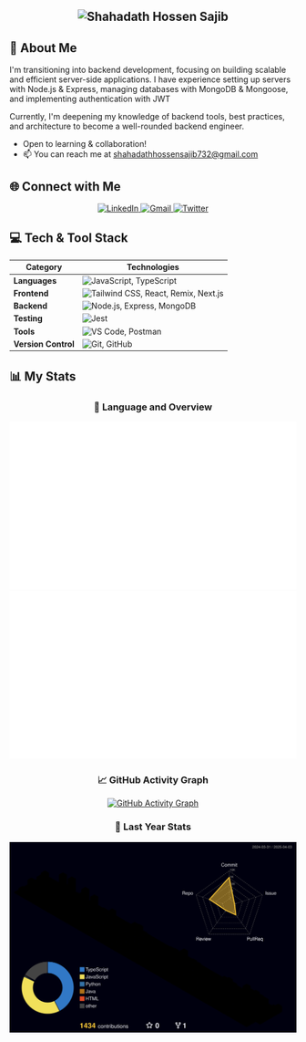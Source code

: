  <!-- <h2 align="center">Hi 👋, I'm Shahadath Hossen Sajib</h2> -->
<h2 align="center">
<img src="https://readme-typing-svg.herokuapp.com?color=36BCF7FF&lines=Hi+👋,+I'm+Shahadath+Hossen+Sajib&center=true&width=500&height=45" alt="Shahadath Hossen Sajib">
</h2>

<h2>💫 About Me</h2> 
<p>I'm transitioning into backend development, focusing on building scalable and efficient server-side applications. I have experience setting up servers with Node.js & Express, managing databases with MongoDB & Mongoose, and implementing authentication with JWT </p>

<p>Currently, I'm deepening my knowledge of backend tools, best practices, and architecture to become a well-rounded backend engineer.</p>  

<ul>  
<!--   <li>👯 I’m open to collaborating on <strong>Web Development</strong> projects.</li>   -->
<!--   <li>🌱 Currently learning <strong>Node.js</strong> to expand my backend skills.</li>   -->
  <li>Open to learning & collaboration!</li>
  <li>📫 You can reach me at <a href="mailto:shahadathhossensajib732@gmail.com">shahadathhossensajib732@gmail.com</a></li>  
<!--   <li>👨‍💻 Check out my projects on my <a href="https://shahadathhs.vercel.app">Portfolio</a></li>   -->
<!--   <li>📄 My <a href="https://docs.google.com/document/d/1F4lDxGKNkrY5k2UB7CEjSSNqoK06COyGfz5KDlSH0kY/edit?usp=sharing">Resume</a></li>   -->
</ul>


<h2>🌐 Connect with Me</h2>

<p align="center">
  <a href="https://linkedin.com/in/shahadathhs" target="_blank">
    <img src="https://skillicons.dev/icons?i=linkedin&theme=dark" alt="LinkedIn" />
  </a>
  <a href="mailto:shahadathhossensajib732@gmail.com" target="_blank">
    <img src="https://skillicons.dev/icons?i=gmail&theme=dark" alt="Gmail" />
  </a>
  <a href="https://twitter.com/shahadathhs" target="_blank">
    <img src="https://skillicons.dev/icons?i=twitter&theme=dark" alt="Twitter" />
  </a>
</p>

<h2>💻 Tech & Tool Stack</h2>

<div align="center">

| **Category**        | **Technologies**                                                                                                           |
|---------------------|----------------------------------------------------------------------------------------------------------------------------|
| **Languages**       | ![JavaScript, TypeScript](https://skillicons.dev/icons?i=js,ts&theme=dark)                                                 |
| **Frontend**        | ![Tailwind CSS, React, Remix, Next.js](https://skillicons.dev/icons?i=tailwind,remix,nextjs&theme=dark)              |
| **Backend**         | ![Node.js, Express, MongoDB](https://skillicons.dev/icons?i=nodejs,express,mongodb&theme=dark)                             |
| **Testing**         | ![Jest](https://skillicons.dev/icons?i=jest&theme=dark)                                      |
| **Tools**           | ![VS Code, Postman](https://skillicons.dev/icons?i=vscode,postman&theme=dark)                                      |
| **Version Control** | ![Git, GitHub](https://skillicons.dev/icons?i=git,github&theme=dark)                                      |

</div>


<h2>📊 My Stats</h2> 
<!-- Section 1: Daily.dev -->
<div align="center">
<!--   <h3>🔗 Daily.dev and WakaTime</h3> -->
  <!--
  <div>
    <img src="https://api.daily.dev/devcards/v2/6ZhjUdRchhuOpkZR8LgkG.png?type=wide&r=miv" width="652" alt="Shahadath Hossen Sajib's Dev Card" />
  </div>
  -->
</div>

<!-- Section 2: Language and Overview Stats -->
<div align="center">
  <h3>📜 Language and Overview</h3>
  <a align="center" href="https://github.com/shahadathhs/github-stats">
    <img src="https://github.com/shahadathhs/github-stats/blob/master/generated/overview.svg#gh-dark-mode-only" alt="GitHub Overview Stats" />
    <img src="https://github.com/shahadathhs/github-stats/blob/master/generated/languages.svg#gh-dark-mode-only" alt="GitHub Languages Stats" />
  </a>
</div>

<!-- Section 3: GitHub Activity Graph -->
<div align="center">
  <h3>📈 GitHub Activity Graph</h3>
  <a href="https://github.com/shahadathhs">
    <img src="https://github-readme-activity-graph.vercel.app/graph?username=shahadathhs" alt="GitHub Activity Graph" />
  </a>
</div>

<!-- Section 4: Last Year Stats -->
<div align="center">
  <h3>🌟 Last Year Stats</h3>
  <img src="./profile-3d-contrib/profile-night-rainbow.svg" alt="Last Year Stat" />
</div>
